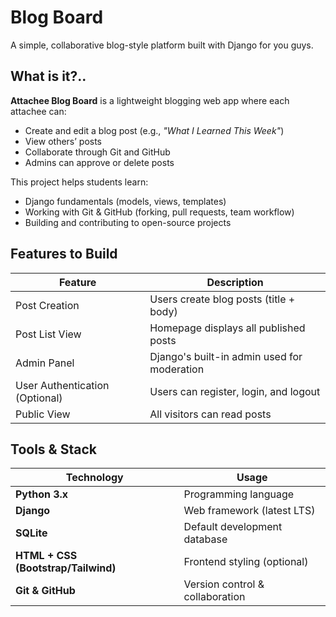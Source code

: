 #   Blog Board

A simple, collaborative blog-style platform built with Django for you guys. 


## What is it?..

**Attachee Blog Board** is a lightweight blogging web app where each attachee can:

-  Create and edit a blog post (e.g., _"What I Learned This Week"_)
-  View others’ posts
-  Collaborate through Git and GitHub
-  Admins can approve or delete posts

This project helps students learn:
- Django fundamentals (models, views, templates)
- Working with Git & GitHub (forking, pull requests, team workflow)
- Building and contributing to open-source projects



##  Features to Build

| Feature               | Description                                    |
|----------------------|------------------------------------------------|
|  Post Creation      | Users create blog posts (title + body)         |
|  Post List View     | Homepage displays all published posts          |
|  Admin Panel        | Django's built-in admin used for moderation    |
|  User Authentication (Optional) | Users can register, login, and logout     |
|  Public View        | All visitors can read posts                    |



##  Tools & Stack

| Technology  | Usage                          |
|-------------|--------------------------------|
| **Python 3.x** | Programming language         |
| **Django**     | Web framework (latest LTS)   |
| **SQLite**     | Default development database |
| **HTML + CSS (Bootstrap/Tailwind)** | Frontend styling (optional) |
| **Git & GitHub** | Version control & collaboration |


